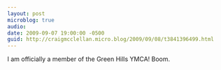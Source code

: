 ```yaml
---
layout: post
microblog: true
audio: 
date: 2009-09-07 19:00:00 -0500
guid: http://craigmcclellan.micro.blog/2009/09/08/t3841396499.html
---
```

I am officially a member of the Green Hills YMCA!  Boom.

